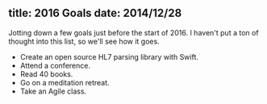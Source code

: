 title: 2016 Goals
date: 2014/12/28
---

Jotting down a few goals just before the start of 2016.  I haven't put a ton of thought into this list, so we'll see how it goes.

* Create an open source HL7 parsing library with Swift.
* Attend a conference.
* Read 40 books.
* Go on a meditation retreat.
* Take an Agile class.
